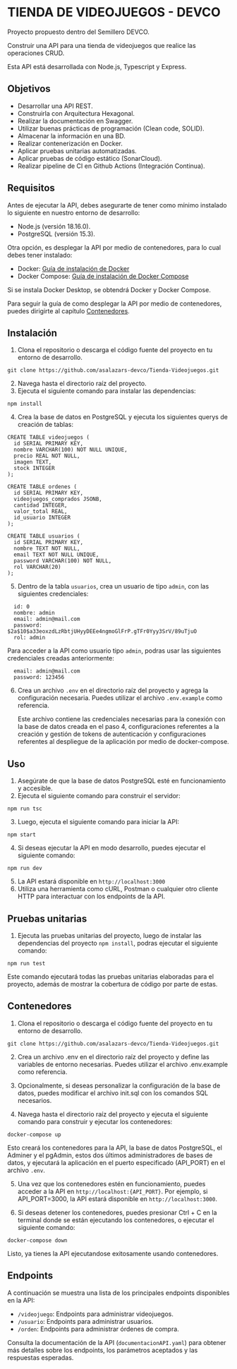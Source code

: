# TIENDA DE VIDEOJUEGOS - DEVCO

Proyecto propuesto dentro del Semillero DEVCO.

Construir una API para una tienda de videojuegos que realice las operaciones CRUD.

Esta API está desarrollada con Node.js, Typescript y Express.

## Objetivos

<ul>
    <li> Desarrollar una API REST. </li>
    <li> Construirla con Arquitectura Hexagonal. </li>
    <li> Realizar la documentación en Swagger. </li>
    <li> Utilizar buenas prácticas de programación (Clean code, SOLID). </li>
    <li> Almacenar la información en una BD. </li>
    <li> Realizar contenerización en Docker. </li>
    <li> Aplicar pruebas unitarias automatizadas. </li>
    <li> Aplicar pruebas de código estático (SonarCloud). </li>
    <li> Realizar pipeline de CI en Github Actions (Integración Continua). </li>
</ul>

## Requisitos

Antes de ejecutar la API, debes asegurarte de tener como mínimo instalado lo siguiente en nuestro entorno de desarrollo:

-   Node.js (versión 18.16.0).
-   PostgreSQL (versión 15.3).

Otra opción, es desplegar la API por medio de contenedores, para lo cual debes tener instalado:

-   Docker: [Guía de instalación de Docker](https://docs.docker.com/get-docker/)
-   Docker Compose: [Guía de instalación de Docker Compose](https://docs.docker.com/compose/install/)

Si se instala Docker Desktop, se obtendrá Docker y Docker Compose.

Para seguir la guía de como desplegar la API por medio de contenedores, puedes dirigirte al capítulo [Contenedores](#contenedores).

## Instalación

1.  Clona el repositorio o descarga el código fuente del proyecto en tu entorno de desarrollo.

```
git clone https://github.com/asalazars-devco/Tienda-Videojuegos.git
```

2.  Navega hasta el directorio raíz del proyecto.
3.  Ejecuta el siguiente comando para instalar las dependencias:

```
npm install
```

4.  Crea la base de datos en PostgreSQL y ejecuta los siguientes querys de creación de tablas:

```
CREATE TABLE videojuegos (
  id SERIAL PRIMARY KEY,
  nombre VARCHAR(100) NOT NULL UNIQUE,
  precio REAL NOT NULL,
  imagen TEXT,
  stock INTEGER
);

CREATE TABLE ordenes (
  id SERIAL PRIMARY KEY,
  videojuegos_comprados JSONB,
  cantidad INTEGER,
  valor_total REAL,
  id_usuario INTEGER
);

CREATE TABLE usuarios (
  id SERIAL PRIMARY KEY,
  nombre TEXT NOT NULL,
  email TEXT NOT NULL UNIQUE,
  password VARCHAR(100) NOT NULL,
  rol VARCHAR(20)
);
```

5.  Dentro de la tabla `usuarios`, crea un usuario de tipo `admin`, con las siguientes credenciales:

```
  id: 0
  nombre: admin
  email: admin@mail.com
  password: $2a$10$a33eoxzdLzRbtjUHyyDEEe4ngmoGlFrP.gTFr0Yyy3SrV/89uTjuO
  rol: admin
```

Para acceder a la API como usuario tipo `admin`, podras usar las siguientes credenciales creadas anteriormente:

```
  email: admin@mail.com
  password: 123456
```

6.  Crea un archivo `.env` en el directorio raíz del proyecto y agrega la configuración necesaria. Puedes utilizar el archivo `.env.example` como referencia.

    Este archivo contiene las credenciales necesarias para la conexión con la base de datos creada en el paso 4, configuraciones referentes a la creación y gestión de tokens de autenticación y configuraciones referentes al despliegue de la aplicación por medio de docker-compose.

## Uso

1.  Asegúrate de que la base de datos PostgreSQL esté en funcionamiento y accesible.
2.  Ejecuta el siguiente comando para construir el servidor:

```
npm run tsc
```

3.  Luego, ejecuta el siguiente comando para iniciar la API:

```
npm start
```

4.  Si deseas ejecutar la API en modo desarrollo, puedes ejecutar el siguiente comando:

```
npm run dev
```

5.  La API estará disponible en `http://localhost:3000`
6.  Utiliza una herramienta como cURL, Postman o cualquier otro cliente HTTP para interactuar con los endpoints de la API.

## Pruebas unitarias

1.  Ejecuta las pruebas unitarias del proyecto, luego de instalar las dependencias del proyecto `npm install`, podras ejecutar el siguiente comando:

```
npm run test
```

Este comando ejecutará todas las pruebas unitarias elaboradas para el proyecto, además de mostrar la cobertura de código por parte de estas.

## Contenedores

1.  Clona el repositorio o descarga el código fuente del proyecto en tu entorno de desarrollo.

```
git clone https://github.com/asalazars-devco/Tienda-Videojuegos.git
```

2. Crea un archivo .env en el directorio raíz del proyecto y define las variables de entorno necesarias. Puedes utilizar el archivo .env.example como referencia.

3. Opcionalmente, si deseas personalizar la configuración de la base de datos, puedes modificar el archivo init.sql con los comandos SQL necesarios.

4. Navega hasta el directorio raíz del proyecto y ejecuta el siguiente comando para construir y ejecutar los contenedores:

```
docker-compose up
```

Esto creará los contenedores para la API, la base de datos PostgreSQL, el Adminer y el pgAdmin, estos dos últimos administradores de bases de datos, y ejecutará la aplicación en el puerto especificado (API_PORT) en el archivo `.env`.

5. Una vez que los contenedores estén en funcionamiento, puedes acceder a la API en `http://localhost:{API_PORT}`. Por ejemplo, si API_PORT=3000, la API estará disponible en `http://localhost:3000`.

6. Si deseas detener los contenedores, puedes presionar Ctrl + C en la terminal donde se están ejecutando los contenedores, o ejecutar el siguiente comando:

```
docker-compose down
```

Listo, ya tienes la API ejecutandose exitosamente usando contenedores.

## Endpoints

A continuación se muestra una lista de los principales endpoints disponibles en la API:

-   `/videojuego`: Endpoints para administrar videojuegos.
-   `/usuario`: Endpoints para administrar usuarios.
-   `/orden`: Endpoints para administrar órdenes de compra.

Consulta la documentación de la API (`documentacionAPI.yaml`) para obtener más detalles sobre los endpoints, los parámetros aceptados y las respuestas esperadas.
